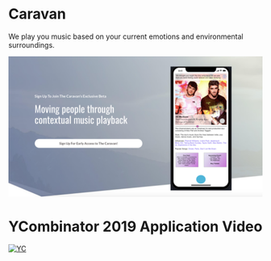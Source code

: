 # Caravan

We play you music based on your current emotions and environmental surroundings.

![](images/website_screenshot.png?raw=true)

# YCombinator 2019 Application Video

[![YC](https://j.gifs.com/G5pEO7.gif)](https://www.youtube.com/watch?v=bk2pkZ-72Z4&feature=youtu.be)

